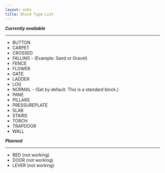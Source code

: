 ```yaml
---
layout: wiki
title: Block Type List
---
```


***Currently avaliable***

---
* BUTTON
* CARPET
* CROSSED
* FALLING - (Example: Sand or Gravel)
* FENCE
* FLOWER
* GATE
* LADDER
* LOG
* NORMAL - (Set by default. This is a standard block.)
* PANE
* PILLARS
* PRESSUREPLATE
* SLAB
* STAIRS
* TORCH
* TRAPDOOR
* WALL


***Planned***

---
* BED (not working)
* DOOR (not working)
* LEVER (not working)


